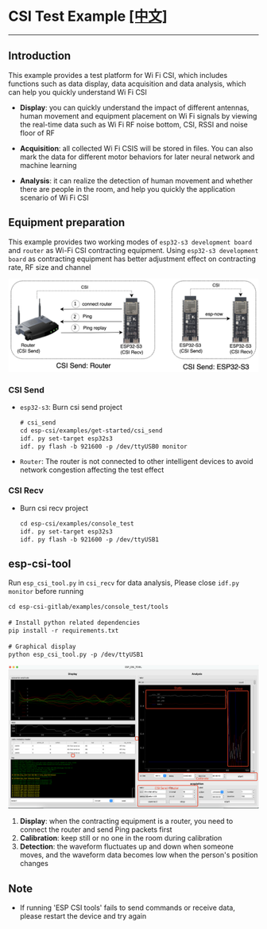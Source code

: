# CSI Test Example [[中文]](./README_cn.md)
----------------------
## Introduction

This example provides a test platform for Wi Fi CSI, which includes functions such as data display, data acquisition and data analysis, which can help you quickly understand Wi Fi CSI


- **Display**: you can quickly understand the impact of different antennas, human movement and equipment placement on Wi Fi signals by viewing the real-time data such as Wi Fi RF noise bottom, CSI, RSSI and noise floor of RF

- **Acquisition**: all collected Wi Fi CSIS will be stored in files. You can also mark the data for different motor behaviors for later neural network and machine learning

- **Analysis**: it can realize the detection of human movement and whether there are people in the room, and help you quickly the application scenario of Wi Fi CSI

## Equipment preparation

This example provides two working modes of `esp32-s3 development board` and `router` as Wi-Fi CSI contracting equipment. Using `esp32-s3 development board` as contracting equipment has better adjustment effect on contracting rate, RF size and channel

![esp_csi_device](../../docs/_static/esp_csi_device.png)
### CSI Send
- `esp32-s3`: Burn csi send project
    ```shell
    # csi_send
    cd esp-csi/examples/get-started/csi_send
    idf. py set-target esp32s3
    idf. py flash -b 921600 -p /dev/ttyUSB0 monitor
    ```

- `Router`: The router is not connected to other intelligent devices to avoid network congestion affecting the test effect

### CSI Recv
- Burn csi recv project
    ```shell
    cd esp-csi/examples/console_test
    idf. py set-target esp32s3
    idf. py flash -b 921600 -p /dev/ttyUSB1
    ```
## esp-csi-tool

Run `esp_csi_tool.py` in `csi_recv` for data analysis, Please close `idf.py monitor` before running

```shell
cd esp-csi-gitlab/examples/console_test/tools

# Install python related dependencies
pip install -r requirements.txt

# Graphical display
python esp_csi_tool.py -p /dev/ttyUSB1
```

![esp_csi_device](../../docs/_static/esp-csi-tool.png)

1. **Display**: when the contracting equipment is a router, you need to connect the router and send Ping packets first
2. **Calibration**: keep still or no one in the room during calibration
3. **Detection**: the waveform fluctuates up and down when someone moves, and the waveform data becomes low when the person's position changes

## Note
- If running 'ESP CSI tools' fails to send commands or receive data, please restart the device and try again
